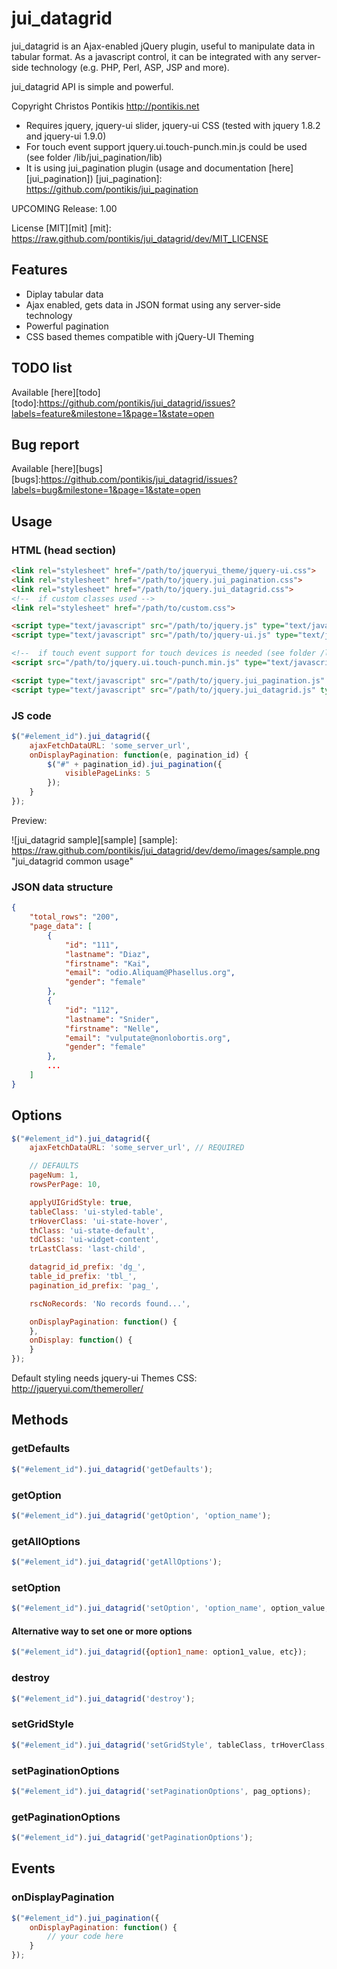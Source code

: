 jui_datagrid
============

jui_datagrid is an Ajax-enabled jQuery plugin, useful to manipulate data in tabular format. As a javascript control, it can be integrated with any server-side technology (e.g. PHP, Perl, ASP, JSP and more).

jui_datagrid API is simple and powerful.

Copyright Christos Pontikis http://pontikis.net

* Requires jquery, jquery-ui slider, jquery-ui CSS (tested with jquery 1.8.2 and jquery-ui 1.9.0)
* For touch event support jquery.ui.touch-punch.min.js could be used (see folder /lib/jui_pagination/lib)
* It is using jui_pagination plugin (usage and documentation [here][jui_pagination])
[jui_pagination]: https://github.com/pontikis/jui_pagination

UPCOMING Release: 1.00

License [MIT][mit]
[mit]: https://raw.github.com/pontikis/jui_datagrid/dev/MIT_LICENSE


Features
--------

* Diplay tabular data
* Ajax enabled, gets data in JSON format using any server-side technology
* Powerful pagination
* CSS based themes compatible with jQuery-UI Theming

TODO list
---------

Available [here][todo]
[todo]:https://github.com/pontikis/jui_datagrid/issues?labels=feature&milestone=1&page=1&state=open

Bug report
----------

Available [here][bugs]
[bugs]:https://github.com/pontikis/jui_datagrid/issues?labels=bug&milestone=1&page=1&state=open

Usage
-----

### HTML (head section)

```html
<link rel="stylesheet" href="/path/to/jqueryui_theme/jquery-ui.css">
<link rel="stylesheet" href="/path/to/jquery.jui_pagination.css">
<link rel="stylesheet" href="/path/to/jquery.jui_datagrid.css">
<!--  if custom classes used -->
<link rel="stylesheet" href="/path/to/custom.css">

<script type="text/javascript" src="/path/to/jquery.js" type="text/javascript"></script>
<script type="text/javascript" src="/path/to/jquery-ui.js" type="text/javascript"></script>

<!--  if touch event support for touch devices is needed (see folder /lib) -->
<script src="/path/to/jquery.ui.touch-punch.min.js" type="text/javascript"></script>

<script type="text/javascript" src="/path/to/jquery.jui_pagination.js" type="text/javascript"></script>
<script type="text/javascript" src="/path/to/jquery.jui_datagrid.js" type="text/javascript"></script>

```

### JS code

```javascript
$("#element_id").jui_datagrid({
    ajaxFetchDataURL: 'some_server_url',
    onDisplayPagination: function(e, pagination_id) {
        $("#" + pagination_id).jui_pagination({
            visiblePageLinks: 5
        });
    }
});
```

Preview:

![jui_datagrid sample][sample]
[sample]: https://raw.github.com/pontikis/jui_datagrid/dev/demo/images/sample.png "jui_datagrid common usage"


### JSON data structure

```json
{
    "total_rows": "200",
    "page_data": [
        {
            "id": "111",
            "lastname": "Diaz",
            "firstname": "Kai",
            "email": "odio.Aliquam@Phasellus.org",
            "gender": "female"
        },
        {
            "id": "112",
            "lastname": "Snider",
            "firstname": "Nelle",
            "email": "vulputate@nonlobortis.org",
            "gender": "female"
        },
        ...
    ]
}
```

Options
-------
```javascript
$("#element_id").jui_datagrid({
    ajaxFetchDataURL: 'some_server_url', // REQUIRED

    // DEFAULTS
    pageNum: 1,
    rowsPerPage: 10,

    applyUIGridStyle: true,
    tableClass: 'ui-styled-table',
    trHoverClass: 'ui-state-hover',
    thClass: 'ui-state-default',
    tdClass: 'ui-widget-content',
    trLastClass: 'last-child',

    datagrid_id_prefix: 'dg_',
    table_id_prefix: 'tbl_',
    pagination_id_prefix: 'pag_',

    rscNoRecords: 'No records found...',

    onDisplayPagination: function() {
    },
    onDisplay: function() {
    }
});
```

Default styling needs jquery-ui Themes CSS: http://jqueryui.com/themeroller/

Methods
-------

### getDefaults
```javascript
$("#element_id").jui_datagrid('getDefaults');
```
### getOption
```javascript
$("#element_id").jui_datagrid('getOption', 'option_name');
```

### getAllOptions
```javascript
$("#element_id").jui_datagrid('getAllOptions');
```

### setOption
```javascript
$("#element_id").jui_datagrid('setOption', 'option_name', option_value, reinit);
```

#### Alternative way to set one or more options
```javascript
$("#element_id").jui_datagrid({option1_name: option1_value, etc});
```

### destroy
```javascript
$("#element_id").jui_datagrid('destroy');
```

### setGridStyle
```javascript
$("#element_id").jui_datagrid('setGridStyle', tableClass, trHoverClass, thClass, tdClass, trLastClass);
```

### setPaginationOptions
```javascript
$("#element_id").jui_datagrid('setPaginationOptions', pag_options);
```

### getPaginationOptions
```javascript
$("#element_id").jui_datagrid('getPaginationOptions');
```

Events
------

### onDisplayPagination
```javascript
$("#element_id").jui_pagination({
    onDisplayPagination: function() {
        // your code here
    }
});
```